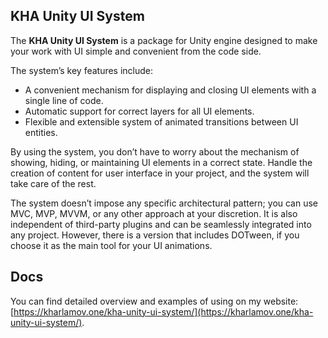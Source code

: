 ## KHA Unity UI System

The **KHA Unity UI System** is a package for Unity engine designed to make your work with UI simple and convenient from the code side.

The system’s key features include:

- A convenient mechanism for displaying and closing UI elements with a single line of code.
- Automatic support for correct layers for all UI elements.
- Flexible and extensible system of animated transitions between UI entities.

By using the system, you don’t have to worry about the mechanism of showing, hiding, or maintaining UI elements in a correct state. Handle the creation of content for user interface in your project, and the system will take care of the rest.

The system doesn’t impose any specific architectural pattern; you can use MVC, MVP, MVVM, or any other approach at your discretion. It is also independent of third-party plugins and can be seamlessly integrated into any project. However, there is a version that includes DOTween, if you choose it as the main tool for your UI animations.

## Docs

You can find detailed overview and examples of using on my website: [https://kharlamov.one/kha-unity-ui-system/](https://kharlamov.one/kha-unity-ui-system/).
